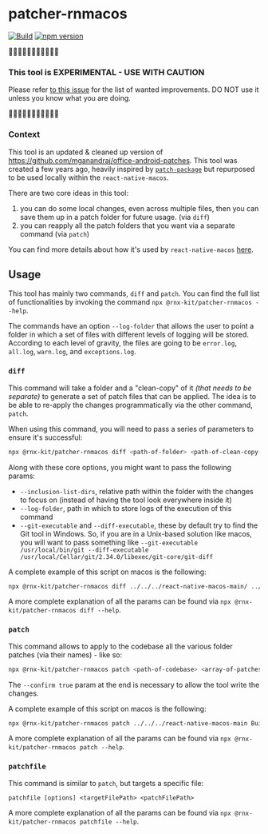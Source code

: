 # patcher-rnmacos

[![Build](https://github.com/microsoft/rnx-kit/actions/workflows/build.yml/badge.svg)](https://github.com/microsoft/rnx-kit/actions/workflows/build.yml)
[![npm version](https://img.shields.io/npm/v/@rnx-kit/patcher-rnmacos)](https://www.npmjs.com/package/@rnx-kit/patcher-rnmacos)

🚧🚧🚧🚧🚧🚧🚧🚧🚧🚧🚧

### This tool is EXPERIMENTAL - USE WITH CAUTION

Please refer [to this issue](https://github.com/microsoft/rnx-kit/issues/1156)
for the list of wanted improvements. DO NOT use it unless you know what you are
doing.

🚧🚧🚧🚧🚧🚧🚧🚧🚧🚧🚧

### Context

This tool is an updated & cleaned up version of
https://github.com/mganandraj/office-android-patches. This tool was created a
few years ago, heavily inspired by
[`patch-package`](https://github.com/ds300/patch-package) but repurposed to be
used locally within the `react-native-macos`.

There are two core ideas in this tool:

1. you can do some local changes, even across multiple files, then you can save
   them up in a patch folder for future usage. (via `diff`)
2. you can reapply all the patch folders that you want via a separate command
   (via `patch`)

You can find more details about how it's used by `react-native-macos`
[here](https://github.com/microsoft/react-native-macos/tree/main/android-patches).

## Usage

This tool has mainly two commands, `diff` and `patch`. You can find the full
list of functionalities by invoking the command
`npx @rnx-kit/patcher-rnmacos --help`.

The commands have an option `--log-folder` that allows the user to point a
folder in which a set of files with different levels of logging will be stored.
According to each level of gravity, the files are going to be `error.log`,
`all.log`, `warn.log`, and `exceptions.log`.

### `diff`

This command will take a folder and a "clean-copy" of it _(that needs to be
separate)_ to generate a set of patch files that can be applied. The idea is to
be able to re-apply the changes programmatically via the other command, `patch`.

When using this command, you will need to pass a series of parameters to ensure
it's successful:

```sh
npx @rnx-kit/patcher-rnmacos diff <path-of-folder> <path-of-clean-copy-folder> --patch-name <name-for-patch-folder>
```

Along with these core options, you might want to pass the following params:

- `--inclusion-list-dirs`, relative path within the folder with the changes to
  focus on (instead of having the tool look everywhere inside it)
- `--log-folder`, path in which to store logs of the execution of this command
- `--git-executable` and `--diff-executable`, these by default try to find the
  Git tool in Windows. So, if you are in a Unix-based solution like macos, you
  will want to pass something like
  `--git-executable /usr/local/bin/git --diff-executable /usr/local/Cellar/git/2.34.0/libexec/git-core/git-diff`

A complete example of this script on macos is the following:

```sh
npx @rnx-kit/patcher-rnmacos diff ../../../react-native-macos-main/ ../../../react-native-macos-clean-copy --inclusion-list-dirs ./ReactAndroid --patch-name TEST --log-folder ./logs --git-executable /usr/local/bin/git --diff-executable /usr/local/Cellar/git/2.34.0/libexec/git-core/git-diff
```

A more complete explanation of all the params can be found via
`npx @rnx-kit/patcher-rnmacos diff --help`.

### **`patch`**

This command allows to apply to the codebase all the various folder patches (via
their names) - like so:

```sh
npx @rnx-kit/patcher-rnmacos patch <path-of-codebase> <array-of-patches-folder-names> --patch-store <path-of-folder-containing-patches> --log-folder <path-to-folder-where-to-store-logs> --confirm true
```

The `--confirm true` param at the end is necessary to allow the tool write the
changes.

A complete example of this script on macos is the following:

```sh
npx @rnx-kit/patcher-rnmacos patch ../../../react-native-macos-main Build OfficeRNHost V8 Focus MAC ImageColor --patch-store ../../../react-native-macos-main/android-patches/patches --log-folder ../../../react-native-macos-main/android-patches/logs --confirm true
```

A more complete explanation of all the params can be found via
`npx @rnx-kit/patcher-rnmacos patch --help`.

### **`patchfile`**

This command is similar to `patch`, but targets a specific file:

```
patchfile [options] <targetFilePath> <patchFilePath>
```

A more complete explanation of all the params can be found via
`npx @rnx-kit/patcher-rnmacos patchfile --help`.
